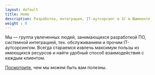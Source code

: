```yaml
---
layout: default
title: Home
description: Разработка, интеграция, IT-аутсорсинг и 1С в Шымкенте
weight : 0
---
```


Мы &mdash; группа увлеченных людей, занимающихся разработкой ПО, системной интеграцией, тех. обслуживанием и прочим IT-аутсорсингом.
Всегда стараемся извлечь максимум пользы из имеющихся ресурсов и найти удобный способ взаимодействия с каждым клиентом.


[Посмотрите](/services/), чем мы можем быть вам полезны.

